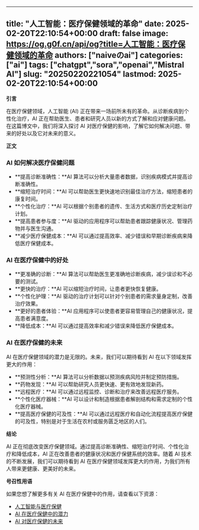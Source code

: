 
---
title: "人工智能：医疗保健领域的革命"
date: 2025-02-20T22:10:54+00:00
draft: false
image: https://og.g0f.cn/api/og?title=人工智能：医疗保健领域的革命
authors: ["naiveのai"]
categories: ["ai"]
tags: ["chatgpt","sora","openai","Mistral AI"]
slug: "20250220221054"
lastmod: 2025-02-20T22:10:54+00:00
---
**引言**

在医疗保健领域，人工智能 (AI) 正在带来一场前所未有的革命。从诊断疾病到个性化治疗，AI 正在帮助医生、患者和研究人员以新的方式了解和应对健康问题。在这篇博文中，我们将深入探讨 AI 对医疗保健的影响，了解它如何解决问题、带来的好处以及它对未来的意义。

**正文**

### AI 如何解决医疗保健问题

* **提高诊断准确性：**AI 算法可以分析大量患者数据，识别疾病模式并提高诊断准确性。
* **缩短治疗时间：**AI 可以帮助医生更快速地识别最佳治疗方法，缩短患者的康复时间。
* **个性化治疗：**AI 可以根据个别患者的遗传、生活方式和医疗历史定制治疗计划。
* **提高患者参与度：**AI 驱动的应用程序可以帮助患者跟踪健康状况、管理药物并与医生沟通。
* **减少医疗保健成本：**AI 可以通过提高效率、减少错误和早期诊断疾病来降低医疗保健成本。

### AI 在医疗保健中的好处

* **更准确的诊断：**AI 算法可以帮助医生更准确地诊断疾病，减少误诊和不必要的测试。
* **更快的治疗：**AI 可以缩短治疗时间，让患者更快恢复健康。
* **个性化护理：**AI 驱动的治疗计划可以针对个别患者的需求量身定制，改善治疗效果。
* **更好的患者体验：**AI 应用程序可以使患者更容易管理自己的健康状况，提高患者满意度。
* **降低成本：**AI 可以通过提高效率和减少错误来降低医疗保健成本。

### AI 在医疗保健的未来

AI 在医疗保健领域的潜力是无限的。未来，我们可以期待看到 AI 在以下领域发挥更大的作用：

* **预测性分析：**AI 算法可以分析数据以预测疾病风险并制定预防措施。
* **药物发现：**AI 可以帮助研究人员更快速、更有效地发现新药。
* **远程医疗：**AI 可以通过远程监控、诊断和治疗来改善远程医疗服务。
* **个性化医疗器械：**AI 可以设计和制造根据患者解剖结构和需求定制的个性化医疗器械。
* **提高医疗保健的可及性：**AI 可以通过远程医疗和自动化流程提高医疗保健的可及性，特别是对于生活在农村或服务匮乏地区的人们。

**结论**

AI 正在彻底改变医疗保健领域。通过提高诊断准确性、缩短治疗时间、个性化治疗和降低成本，AI 正在改善患者的健康状况和医疗保健系统的效率。随着 AI 技术的不断发展，我们可以期待看到 AI 在医疗保健领域发挥更大的作用，为我们所有人带来更健康、更美好的未来。

**号召性用语**

如果您想了解更多有关 AI 在医疗保健中的作用，请查看以下资源：

* [人工智能与医疗保健](https://www.who.int/news-room/fact-sheets/detail/artificial-intelligence-for-health)
* [AI 在医疗保健中的潜力](https://www.mckinsey.com/industries/healthcare-systems-and-services/our-insights/the-potential-of-ai-in-healthcare)
* [AI 对医疗保健的未来](https://www.weforum.org/agenda/2023/05/ai-future-of-healthcare/)